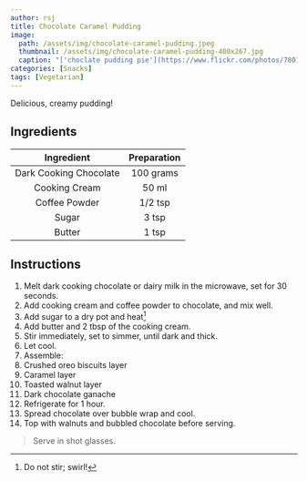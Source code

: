 ```yaml
---
author: rsj
title: Chocolate Caramel Pudding
image:
  path: /assets/img/chocolate-caramel-pudding.jpeg
  thumbnail: /assets/img/chocolate-caramel-pudding-400x267.jpg
  caption: "['choclate pudding pie'](https://www.flickr.com/photos/78011127@N00/3332133990) by [ginnerobot](https://www.flickr.com/photos/78011127@N00) is licensed under [CC BY-SA 2.0](https://creativecommons.org/licenses/by-sa/2.0/?ref=openverse)."
categories: [Snacks]
tags: [Vegetarian]
---
```


Delicious, creamy pudding!

## Ingredients

| Ingredient | Preparation |
|:-:|:-:|
| Dark Cooking Chocolate | 100 grams |
| Cooking Cream | 50 ml |
| Coffee Powder | 1/2 tsp |
| Sugar | 3 tsp |
| Butter | 1 tsp |

## Instructions

1. Melt dark cooking chocolate or dairy milk in the microwave, set for 30 seconds.
2. Add cooking cream and coffee powder to chocolate, and mix well.
3. Add sugar to a dry pot and heat[^1]
4. Add butter and 2 tbsp of the cooking cream.
5. Stir immediately, set to simmer, until dark and thick.
6. Let cool.
7. Assemble:
1. Crushed oreo biscuits layer
2. Caramel layer
3. Toasted walnut layer
4. Dark chocolate ganache
8. Refrigerate for 1 hour.
9. Spread chocolate over bubble wrap and cool.
10. Top with walnuts and bubbled chocolate before serving.

> Serve in shot glasses.

[^1]: Do not stir; swirl!
